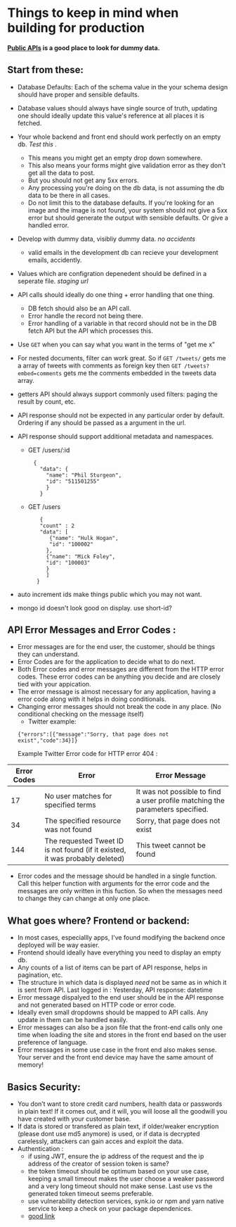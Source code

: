 # Things to keep in mind when building for production 
#### [Public APIs](https://public-apis.xyz/) is a good place to look for dummy data. 

## Start from these: 
-  Database Defaults: Each of the schema value in the your schema design should have proper and sensible defaults. 
-  Database values should always have single source of truth, updating one should ideally update this value's reference at all places it is fetched. 

-  Your whole backend and front end should work perfectly on an empty db. *Test this* . 
   - This means you might get an empty drop down somewhere. 
   - This also means your forms might give validation error as they don't get all the data to post.
   - But you should not get any 5xx errors. 
   - Any processing you're doing on the db data, is not assuming the db data to be there in all cases. 
   - Do not limit this to the database defaults. If you're looking for an image and the image is not found, your system should not give a 5xx error but should generate the output with sensible defaults. Or give a handled error. 
   
-  Develop with dummy data, visibliy dummy data. *no accidents* 
   - valid emails in the development db can recieve your development emails, accidently. 
-  Values which are configration depenedent should be defined in a seperate file. *staging url*

-  API calls should ideally do one thing + error handling that one thing. 
   - DB fetch should also be an API call. 
   - Error handle the record not being there. 
   - Error handling of a variable in that record should not be in the DB fetch API but the API which processes this. 

-  Use `GET` when you can say what you want in the terms of "get me x"
-  For nested documents, filter can work great. So if `GET /tweets/` gets me a array of tweets with comments as foreign key then `GET /tweets?embed=comments` gets me the comments embedded in the tweets data array. 
-  getters API should always support commonly used filters: paging the result by count, etc. 
-  API response should not be expected in any particular order by default. Ordering if any should be passed as a argument in the url. 
-  API response should support additional metadata and namespaces. 
   - GET /users/:id
   ```
        {
          "data": {
            "name": "Phil Sturgeon",
            "id": "511501255"
            }
          }
   ```
   - GET /users
   ```
          {
          "count" : 2
          "data": [
             {"name": "Hulk Hogan",
             "id": "100002"
            },
            {"name": "Mick Foley",
            "id": "100003"
            }
            ]
         }
     ``` 

-  auto increment ids make things public which you may not want.
-  mongo id doesn't look good on display. use short-id?


## API Error Messages and Error Codes :
- Error messages are for the end user, the customer, should be things they can understand. 
- Error Codes are for the application to decide what to do next. 
- Both Error codes and error messages are different from the HTTP error codes. These error codes can be anything you decide and are closely tied with your appication. 
- The error message is almost necessary for any application, having a error code along with it helps in doing conditionals.
- Changing error messages should not break the code in any place. (No conditional checking on the message itself)
    - Twitter example:
     ```
     {"errors":[{"message":"Sorry, that page does not exist","code":34}]}

     ```
    Example Twitter Error code for HTTP error 404 :
     
     
| Error Codes | Error                                                                        | Error Message                                                                 |
|-------------|------------------------------------------------------------------------------|-------------------------------------------------------------------------------|
| 17          | No user matches for specified terms                                          | It was not possible to find a user profile matching the parameters specified. |
| 34          | The specified resource was not found                                         | Sorry, that page does not exist                                               |
| 144         | The requested Tweet ID is not found (if it existed, it was probably deleted) | This tweet cannot be found                                                    |

- Error codes and the message should be handled in a single function. Call this helper function with arguments for the error code and the messages are only written in this fuction. So when the messages need to change they can change at only one place. 



## What goes where? Frontend or backend: 
- In most cases, especiallly apps, I've found modifying the backend once deployed will be way easier. 
- Frontend should ideally have everything you need to display an empty db.  
- Any counts of a list of items can be part of API response, helps in pagination, etc. 
- The structure in which data is displayed *need* not be same as in which it is sent from API. Last logged in : Yesterday, API response: datetime
- Error message dispalyed to the end user should be in the API response and not generated based on HTTP code or error code.
- Ideally even small dropdowns should be mapped to API calls. Any update in them can be handled easily. 
- Error messages can also be a json file that the front-end calls only one time when loading the site and stores in the front end based on the user preference of language. 
- Error messages in some use case in the front end also makes sense. Your server and the front end device may have the same amount of memory!

## Basics Security: 

- You don’t want to store credit card numbers, health data or passwords in plain text! If it comes out, and it will, you will loose all the goodwill you have created with your customer base. 
- If data is stored or transfered as plain text, if older/weaker encryption (please dont use md5 anymore) is used, or if data is decrypted carelessly, attackers can gain acces and exploit the data.
- Authentication :
  - if using JWT, ensure the ip address of the request and the ip address of the creator of session token is same?
  - the token timeout should be optimum based on your use case, keeping a small timeout makes the user choose a weaker password and a very long timeout should not make sense. Last use vs the generated token timeout seems preferable. 
  - use vulnerability detection services, synk.io or npm and yarn native service to keep a check on your package dependenices.
  - [good link](https://medium.com/@nodepractices/were-under-attack-23-node-js-security-best-practices-e33c146cb87d)



